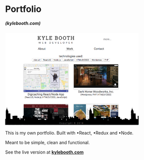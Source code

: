 # Portfolio
##### (kylebooth.com)
<img src="https://github.com/kbooth1000/portfolio-site/blob/master/server/client/src/components/images/projectImages/screenshot-portfolio.png?raw=true" width="430" />

This is my own portfolio. Built with •React, •Redux and •Node.

Meant to be simple, clean and functional.

See the live version at [**kylebooth.com**](http://www.kylebooth.com "Kyle Booth's Portfolio")

